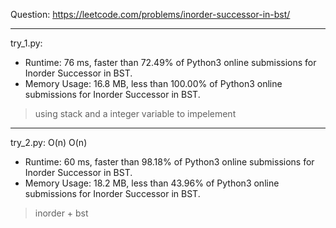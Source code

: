 Question: https://leetcode.com/problems/inorder-successor-in-bst/

---

try_1.py:
* Runtime: 76 ms, faster than 72.49% of Python3 online submissions for Inorder Successor in BST.
* Memory Usage: 16.8 MB, less than 100.00% of Python3 online submissions for Inorder Successor in BST.

> using stack and a integer variable to impelement

---

try_2.py: O(n) O(n)

* Runtime: 60 ms, faster than 98.18% of Python3 online submissions for Inorder Successor in BST.
* Memory Usage: 18.2 MB, less than 43.96% of Python3 online submissions for Inorder Successor in BST.

> inorder + bst
